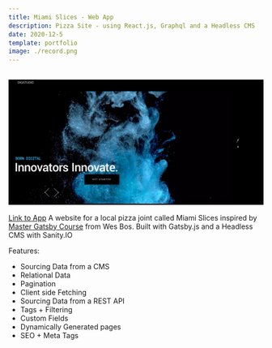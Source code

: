 ```yaml
---
title: Miami Slices - Web App
description: Pizza Site - using React.js, Graphql and a Headless CMS 
date: 2020-12-5
template: portfolio
image: ./record.png
---
```


<br> 



 <img alt="Miami" src="/record.png">
 

[Link to App](https://miamislices.netlify.app/)
 A website for a local pizza joint called Miami Slices inspired by [Master Gatsby Course](https://mastergatsby.com/) from Wes Bos. Built with Gatsby.js and a Headless CMS with Sanity.IO


Features:

-   Sourcing Data from a CMS
-   Relational Data
-   Pagination
-   Client side Fetching
-   Sourcing Data from a REST API
-   Tags + Filtering
-   Custom Fields
-   Dynamically Generated pages
-   SEO + Meta Tags

